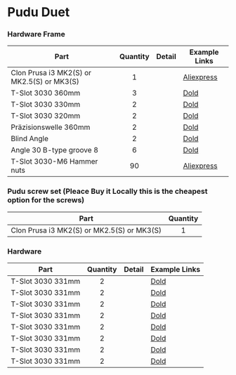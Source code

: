 # Pudu Duet

### Hardware Frame 

| Part     | Quantity | Detail | Example Links |
|----------|:--------:|--------|---------------|
| Clon Prusa i3 MK2(S) or MK2.5(S) or MK3(S) | 1 | | [Aliexpress](https://www.prusa3d.com) |
| T-Slot 3030 360mm      | 3  | | [Dold](https://www.dold-mechatronik.de/Aluminum-profile-black-30x30-B-type-groove-8-CUTTING-to-1200mm-750-EUR-m-025-EUR-per-section) |
| T-Slot 3030 330mm      | 2  | | [Dold](https://www.dold-mechatronik.de/Aluminum-profile-black-30x30-B-type-groove-8-CUTTING-to-1200mm-750-EUR-m-025-EUR-per-section) |
| T-Slot 3030 320mm      | 2  | | [Dold](https://www.dold-mechatronik.de/Aluminum-profile-black-30x30-B-type-groove-8-CUTTING-to-1200mm-750-EUR-m-025-EUR-per-section) |
| Präzisionswelle 360mm  | 2  | | [Dold](https://www.dold-mechatronik.de/Precision-shaft-8mm-h6-stainless-steel-X46Cr13-geschlifen-linear-shafts-and-hardened-CUTTING-to-1200mm-14-EUR-m-025-EUR-per-section) |
| Blind Angle                  | 2  | | [Dold](https://www.dold-mechatronik.de/Interior-angle-zinc-die-cast-30-B-type-groove-8-angle-90-) |
| Angle 30 B-type groove 8     | 6 | | [Dold](https://www.dold-mechatronik.de/Angle-30-B-type-groove-8) |
| T-Slot 3030-M6 Hammer nuts     | 90  | | [Aliexpress](https://de.aliexpress.com/item/4000191556727.html?spm=a2g0s.9042311.0.0.27424c4duDHSIF) |


### Pudu screw set (Pleace Buy it Locally this is the cheapest option for the screws)


| Part     | Quantity |
|----------|:--------:|
| Clon Prusa i3 MK2(S) or MK2.5(S) or MK3(S) | 1 |


### Hardware  

| Part     | Quantity | Detail | Example Links |
|----------|:--------:|--------|---------------|
| T-Slot 3030 331mm      | 2  | | [Dold](x) |
| T-Slot 3030 331mm      | 2  | | [Dold](x) |
| T-Slot 3030 331mm      | 2  | | [Dold](x) |
| T-Slot 3030 331mm      | 2  | | [Dold](x) |
| T-Slot 3030 331mm      | 2  | | [Dold](x) |
| T-Slot 3030 331mm      | 2  | | [Dold](x) |
| T-Slot 3030 331mm      | 2  | | [Dold](x) |
| T-Slot 3030 331mm      | 2  | | [Dold](x) |
